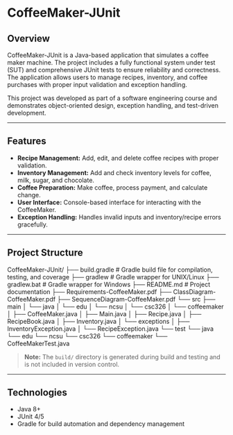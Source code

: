 # CoffeeMaker-JUnit

## Overview
CoffeeMaker-JUnit is a Java-based application that simulates a coffee maker machine. The project includes a fully functional system under test (SUT) and comprehensive JUnit tests to ensure reliability and correctness. The application allows users to manage recipes, inventory, and coffee purchases with proper input validation and exception handling.

This project was developed as part of a software engineering course and demonstrates object-oriented design, exception handling, and test-driven development.

---

## Features
- **Recipe Management:** Add, edit, and delete coffee recipes with proper validation.
- **Inventory Management:** Add and check inventory levels for coffee, milk, sugar, and chocolate.
- **Coffee Preparation:** Make coffee, process payment, and calculate change.
- **User Interface:** Console-based interface for interacting with the CoffeeMaker.
- **Exception Handling:** Handles invalid inputs and inventory/recipe errors gracefully.

---

## Project Structure

CoffeeMaker-JUnit/
├── build.gradle                # Gradle build file for compilation, testing, and coverage
├── gradlew                     # Gradle wrapper for UNIX/Linux
├── gradlew.bat                 # Gradle wrapper for Windows
├── README.md                   # Project documentation
├── Requirements-CoffeeMaker.pdf
├── ClassDiagram-CoffeeMaker.pdf
├── SequenceDiagram-CoffeeMaker.pdf
└── src
    ├── main
    │   └── java
    │       └── edu
    │           └── ncsu
    │               └── csc326
    │                   └── coffeemaker
    │                       ├── CoffeeMaker.java
    │                       ├── Main.java
    │                       ├── Recipe.java
    │                       ├── RecipeBook.java
    │                       ├── Inventory.java
    │                       └── exceptions
    │                           ├── InventoryException.java
    │                           └── RecipeException.java
    └── test
        └── java
            └── edu
                └── ncsu
                    └── csc326
                        └── coffeemaker
                            └── CoffeeMakerTest.java

> **Note:** The `build/` directory is generated during build and testing and is not included in version control.

---

## Technologies
- Java 8+
- JUnit 4/5
- Gradle for build automation and dependency management
